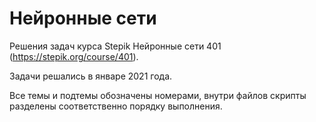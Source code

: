 # Нейронные сети
Решения задач курса Stepik Нейронные сети 401 (https://stepik.org/course/401).

Задачи решались в январе 2021 года.

Все темы и подтемы обозначены номерами, внутри файлов скрипты разделены соответственно порядку выполнения.
